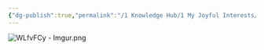 ```yaml
---
{"dg-publish":true,"permalink":"/1 Knowledge Hub/1 My Joyful Interests/Film making/Technical Help/Photography editing curves/","noteIcon":""}
---
```



![WLfvFCy - Imgur.png](/img/user/Obsidian%20Functional%20Stuff/z-All%20pdfs,%20Images%20&%20Small%20Excalidraws/WLfvFCy%20-%20Imgur.png)